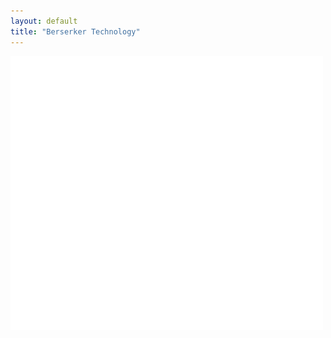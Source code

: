 ```yaml
---
layout: default
title: "Berserker Technology"
---
```


[![Berserker Technology](/assets/img/logo.svg)](/contact)
